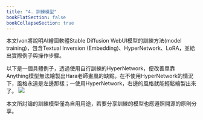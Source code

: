 ```yaml
---
title: "4. 訓練模型"
bookFlatSection: false
bookCollapseSection: true
---
```


本文Ivon將說明AI繪圖軟體Stable Diffusion WebUI模型的訓練方法(model training)，包含Textual Inversion (Embedding)、HyperNetwork、LoRA，並給出實際例子與操作步驟。

以下是一個具體例子，透過使用自行訓練的HyperNetwork，便改善單靠Anything模型無法繪製出Hara老師畫風的缺點。在不使用HyperNetwork的情況下，風格永遠是左邊那樣；一使用HyperNetwork，右邊的風格就能輕鬆繪製出來了。
![](/posts/stable-diffusion-webui-manuals/images/vPJsJB1.webp)

本文所討論的訓練模型僅為自用用途，若要分享訓練的模型也應遵照開源的原則分享。
